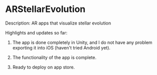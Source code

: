 # ARStellarEvolution
Description: AR apps that visualize stellar evolution

Highlights and updates so far:

1. The app is done completely in Unity, and I do not have any
   problem exporting it into iOS (haven't tried Android yet).

2. The functionality of the app is complete.

3. Ready to deploy on app store.
